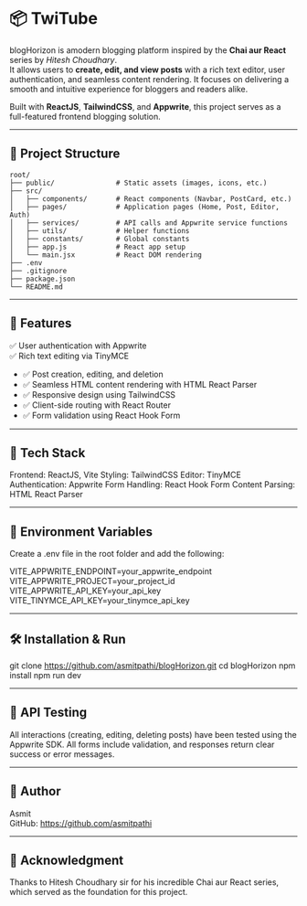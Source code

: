 # 📦 TwiTube

blogHorizon is amodern blogging platform inspired by the **Chai aur React** series by *Hitesh Choudhary*.  
It allows users to **create, edit, and view posts** with a rich text editor, user authentication, and seamless content rendering.
It focuses on delivering a smooth and intuitive experience for bloggers and readers alike.

Built with **ReactJS**, **TailwindCSS**, and **Appwrite**, this project serves as a full-featured frontend blogging solution.

---

## 📁 Project Structure

```text
root/
├── public/               # Static assets (images, icons, etc.)
├── src/
│   ├── components/       # React components (Navbar, PostCard, etc.)
│   ├── pages/            # Application pages (Home, Post, Editor, Auth)
│   ├── services/         # API calls and Appwrite service functions
│   ├── utils/            # Helper functions
│   ├── constants/        # Global constants
│   ├── app.js            # React app setup
│   └── main.jsx          # React DOM rendering
├── .env
├── .gitignore
├── package.json
└── README.md
```

---

## 🚀 Features

✅ User authentication with Appwrite <br/>
✅ Rich text editing via TinyMCE
- ✅ Post creation, editing, and deletion
- ✅ Seamless HTML content rendering with HTML React Parser
- ✅ Responsive design using TailwindCSS
- ✅ Client-side routing with React Router
- ✅ Form validation using React Hook Form

---

## 🧰 Tech Stack

Frontend: ReactJS, Vite
Styling: TailwindCSS
Editor: TinyMCE
Authentication: Appwrite
Form Handling: React Hook Form
Content Parsing: HTML React Parser

---

## 🔐 Environment Variables

Create a .env file in the root folder and add the following:  

VITE_APPWRITE_ENDPOINT=your_appwrite_endpoint
VITE_APPWRITE_PROJECT=your_project_id
VITE_APPWRITE_API_KEY=your_api_key
VITE_TINYMCE_API_KEY=your_tinymce_api_key

---

## 🛠️ Installation & Run

git clone https://github.com/asmitpathi/blogHorizon.git
cd blogHorizon
npm install
npm run dev 

---

## 📮 API Testing

All interactions (creating, editing, deleting posts) have been tested using the Appwrite SDK.
All forms include validation, and responses return clear success or error messages.

---

## 📌 Author

Asmit  
GitHub: https://github.com/asmitpathi  

---

## 🙏 Acknowledgment

Thanks to Hitesh Choudhary sir for his incredible Chai aur React series, which served as the foundation for this project.  
